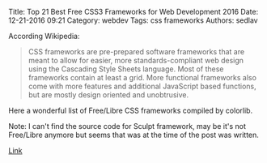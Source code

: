 Title: Top 21 Best Free CSS3 Frameworks for Web Development 2016
Date: 12-21-2016 09:21
Category: webdev
Tags: css frameworks
Authors: sedlav

According Wikipedia:

> CSS frameworks are pre-prepared software frameworks that are meant to allow for easier, more standards-compliant web design using the Cascading Style Sheets language. Most of these frameworks contain at least a grid. More functional frameworks also come with more features and additional JavaScript based functions, but are mostly design oriented and unobtrusive.

Here a wonderful list of Free/Libre CSS frameworks compiled by colorlib.

Note: I can't find the source code for Sculpt framework, may be it's not Free/Libre anymore but seems that was at the time of the post was written.

[Link](https://colorlib.com/wp/free-css3-frameworks/)
